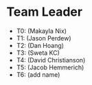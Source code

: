 # Team Leader
* T0: (Makayla Nix)
* T1: (Jason Perdew)
* T2: (Dan Hoang)
* T3: (Sweta KC)
* T4: (David Christianson)
* T5: (Jacob Hemmerich)
* T6: (add name)
